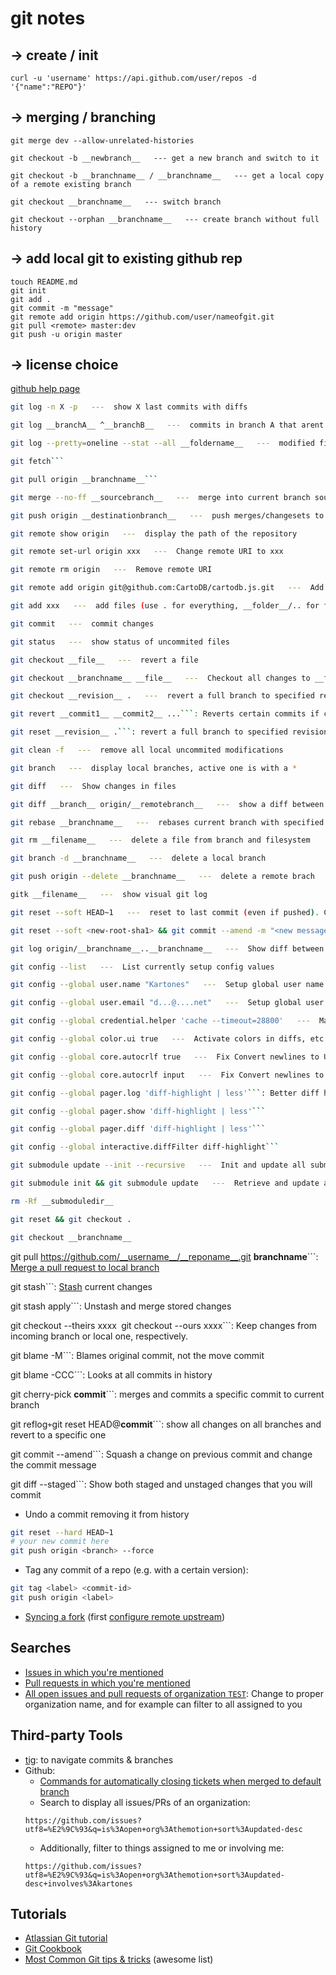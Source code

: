 # git notes

## -> create / init

    curl -u 'username' https://api.github.com/user/repos -d '{"name":"REPO"}'

## -> merging / branching

    git merge dev --allow-unrelated-histories

    git checkout -b __newbranch__   --- get a new branch and switch to it

    git checkout -b __branchname__ / __branchname__   --- get a local copy of a remote existing branch
    
    git checkout __branchname__   --- switch branch
    
    git checkout --orphan __branchname__   --- create branch without full history

## -> add local git to existing github rep

    touch README.md
    git init
    git add .
    git commit -m "message"
    git remote add origin https://github.com/user/nameofgit.git
    git pull <remote> master:dev
    git push -u origin master

## -> license choice

[github help page](https://help.github.com/en/articles/licensing-a-repository)

```bash
git log -n X -p   ---  show X last commits with diffs

git log __branchA__ ^__branchB__   ---  commits in branch A that arent in branch B

git log --pretty=oneline --stat --all __foldername__   ---  modified files under a given folder

git fetch```

git pull origin __branchname__```

git merge --no-ff __sourcebranch__   ---  merge into current branch source one without rebase/FF

git push origin __destinationbranch__   ---  push merges/changesets to a branch

git remote show origin   ---  display the path of the repository

git remote set-url origin xxx   ---  Change remote URI to xxx

git remote rm origin   ---  Remove remote URI

git remote add origin git@github.com:CartoDB/cartodb.js.git   ---  Add remote URI (for example after adding SSH key with ```ssh-add ~/.ssh/id_rsa```). Must first `git remote rm origin` to remove previous one.

git add xxx   ---  add files (use . for everything, __folder__/.. for folder recursive children)

git commit   ---  commit changes

git status   ---  show status of uncommited files

git checkout __file__   ---  revert a file

git checkout __branchname__ __file__   ---  Checkout all changes to __file__ from branch __branchname__ into current

git checkout __revision__ .   ---  revert a full branch to specified revision if not commited

git revert __commit1__ __commit2__ ...```: Reverts certain commits if commited

git reset __revision__ .```: revert a full branch to specified revision if commited

git clean -f   ---  remove all local uncommited modifications

git branch   ---  display local branches, active one is with a *

git diff   ---  Show changes in files

git diff __branch__ origin/__remotebranch__   ---  show a diff between a local branch and a remote one

git rebase __branchname__   ---  rebases current branch with specified branch (fetches remote branch changes and then adds yours at the tip)

git rm __filename__   ---  delete a file from branch and filesystem

git branch -d __branchname__   ---  delete a local branch

git push origin --delete __branchname__   ---  delete a remote brach

gitk __filename__   ---  show visual git log

git reset --soft HEAD~1   ---  reset to last commit (even if pushed). Can re-commit stuff but if already pushed will need to push with `--force`.

git reset --soft <new-root-sha1> && git commit --amend -m "<new message>" && git push --force```: squash all branch pushed commits previous to the one specified into a single commit with the desired new message.

git log origin/__branchname__..__branchname__   ---  Show diff between local commits and remote commits

git config --list   ---  List currently setup config values

git config --global user.name "Kartones"   ---  Setup global user name

git config --global user.email "d...@....net"   ---  Setup global user email

git config --global credential.helper 'cache --timeout=28800'   ---  Make git cache credentials for 8 hours

git config --global color.ui true   ---  Activate colors in diffs, etc.

git config --global core.autocrlf true   ---  Fix Convert newlines to Unix-style ones (**Windows**)

git config --global core.autocrlf input   ---  Fix Convert newlines to Unix-style ones (**Unix**)* 

git config --global pager.log 'diff-highlight | less'```: Better diff highlighting (same for 3 following options)

git config --global pager.show 'diff-highlight | less'```

git config --global pager.diff 'diff-highlight | less'```

git config --global interactive.diffFilter diff-highlight```

git submodule update --init --recursive   ---  Init and update all submodules

git submodule init && git submodule update   ---  Retrieve and update all submodules (alt)

rm -Rf __submoduledir__

git reset && git checkout .

git checkout __branchname__
```

git pull https://github.com/__username__/__reponame__.git __branchname__```: [Merge a pull request to local branch](https://help.github.com/articles/merging-a-pull-request)

git stash```: [Stash](http://git-scm.com/book/en/Git-Tools-Stashing) current changes

git stash apply```: Unstash and merge stored changes

git checkout --theirs xxxx``` ```git checkout --ours xxxx```: Keep changes from incoming branch or local one, respectively.

git blame -M```: Blames original commit, not the move commit

git blame -CCC```: Looks at all commits in history

git cherry-pick __commit__```: merges and commits a specific commit to current branch

git reflog``` + ```git reset HEAD@__commit__```: show all changes on all branches and revert to a specific one

git commit --amend```: Squash a change on previous commit and change the commit message

git diff --staged```: Show both staged and unstaged changes that you will commit

* Undo a commit removing it from history

```bash
git reset --hard HEAD~1
# your new commit here
git push origin <branch> --force
```

* Tag any commit of a repo (e.g. with a certain version):

```bash
git tag <label> <commit-id>
git push origin <label>
```

* [Syncing a fork](https://help.github.com/articles/syncing-a-fork/) (first [configure remote upstream](https://help.github.com/articles/configuring-a-remote-for-a-fork/))

Searches
--------
* [Issues in which you're mentioned](https://github.com/issues/mentioned)
* [Pull requests in which you're mentioned](https://github.com/pulls/mentioned)
* [All open issues and pull requests of organization `TEST`](https://github.com/issues?utf8=%E2%9C%93&q=is%3Aopen+org%3ATEST+sort%3Aupdated-desc+): Change to proper organization name, and for example can filter to all assigned to you


Third-party Tools
-----------------
* [tig](http://blogs.atlassian.com/2013/05/git-tig/): to navigate commits & branches
* Github:
  * [Commands for automatically closing tickets when merged to default branch](https://help.github.com/articles/closing-issues-via-commit-messages/)
  * Search to display all issues/PRs of an organization:
  ```
  https://github.com/issues?utf8=%E2%9C%93&q=is%3Aopen+org%3Athemotion+sort%3Aupdated-desc
  ```
  * Additionally, filter to things assigned to me or involving me:
  ```
  https://github.com/issues?utf8=%E2%9C%93&q=is%3Aopen+org%3Athemotion+sort%3Aupdated-desc+involves%3Akartones
  ```


Tutorials
---------
* [Atlassian Git tutorial](http://www.atlassian.com/git/tutorial/)
* [Git Cookbook](http://git-scm.com/book)
* [Most Common Git tips & tricks](https://github.com/git-tips/tips) (awesome list)